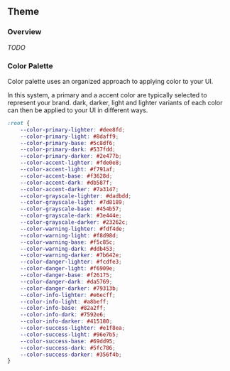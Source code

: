## Theme

### Overview
_TODO_

### Color Palette
Color palette uses an organized approach to applying color to your UI.

In this system, a primary and a accent color are typically selected to represent your brand.
dark, darker, light and lighter variants of each color can then be applied to your UI in different ways.

```css
:root {
    --color-primary-lighter: #dee8fd;
    --color-primary-light: #8daff9;
    --color-primary-base: #5c8df6;
    --color-primary-dark: #537fdd;
    --color-primary-darker: #2e477b;
    --color-accent-lighter: #fde0e8;
    --color-accent-light: #f791af;
    --color-accent-base: #f3628d;
    --color-accent-dark: #db587f;
    --color-accent-darker: #7a3147;
    --color-grayscale-lighter: #dadbdd;
    --color-grayscale-light: #7d8189;
    --color-grayscale-base: #454b57;
    --color-grayscale-dark: #3e444e;
    --color-grayscale-darker: #23262c;
    --color-warning-lighter: #fdf4de;
    --color-warning-light: #f8d98d;
    --color-warning-base: #f5c85c;
    --color-warning-dark: #ddb453;
    --color-warning-darker: #7b642e;
    --color-danger-lighter: #fcdfe3;
    --color-danger-light: #f6909e;
    --color-danger-base: #f26175;
    --color-danger-dark: #da5769;
    --color-danger-darker: #79313b;
    --color-info-lighter: #e6ecff;
    --color-info-light: #a8beff;
    --color-info-base: #82a2ff;
    --color-info-dark: #7592e6;
    --color-info-darker: #415180;
    --color-success-lighter: #e1f8ea;
    --color-success-light: #96e7b5;
    --color-success-base: #69dd95;
    --color-success-dark: #5fc786;
    --color-success-darker: #356f4b;
}
```
